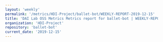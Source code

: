 ```yaml
---
layout: 'weekly'
permalink: '/metrics/HDI-Project/ballet-bot/WEEKLY-REPORT-2019-12-15'
title: 'DAI Lab OSS Metrics Metrics report for ballet-bot | WEEKLY-REPORT-2019-12-15'
organization: 'HDI-Project'
repository: 'ballet-bot'
current_date: '2019-12-15'
---
```

